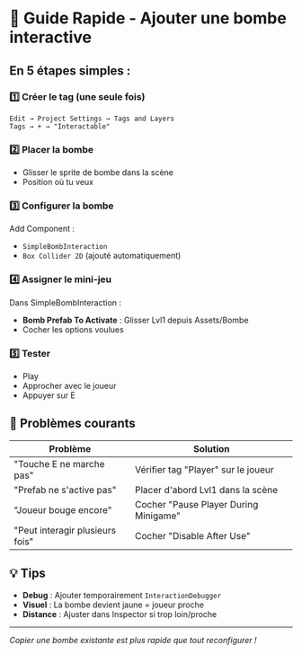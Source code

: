 # 🚀 Guide Rapide - Ajouter une bombe interactive

## En 5 étapes simples :

### 1️⃣ **Créer le tag (une seule fois)**
```
Edit → Project Settings → Tags and Layers
Tags → + → "Interactable"
```

### 2️⃣ **Placer la bombe**
- Glisser le sprite de bombe dans la scène
- Position où tu veux

### 3️⃣ **Configurer la bombe**
Add Component :
- `SimpleBombInteraction`
- `Box Collider 2D` (ajouté automatiquement)

### 4️⃣ **Assigner le mini-jeu**
Dans SimpleBombInteraction :
- **Bomb Prefab To Activate** : Glisser Lvl1 depuis Assets/Bombe
- Cocher les options voulues

### 5️⃣ **Tester**
- Play
- Approcher avec le joueur
- Appuyer sur E

## 🐛 Problèmes courants

| Problème | Solution |
|----------|----------|
| "Touche E ne marche pas" | Vérifier tag "Player" sur le joueur |
| "Prefab ne s'active pas" | Placer d'abord Lvl1 dans la scène |
| "Joueur bouge encore" | Cocher "Pause Player During Minigame" |
| "Peut interagir plusieurs fois" | Cocher "Disable After Use" |

## 💡 Tips

- **Debug** : Ajouter temporairement `InteractionDebugger`
- **Visuel** : La bombe devient jaune = joueur proche
- **Distance** : Ajuster dans Inspector si trop loin/proche

---
*Copier une bombe existante est plus rapide que tout reconfigurer !*
